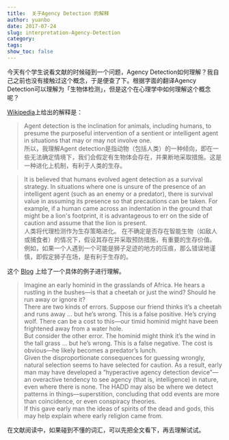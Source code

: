 ```yaml
---
title:  关于Agency Detection 的解释
author: yuanbo
date: 2017-07-24
slug: interpretation-Agency-Detection
category:   
tags: 
show_toc: false
---
```


今天有个学生说看文献的时候碰到一个问题，Agency Detection如何理解？我自己之前也没有接触过这个概念，于是便查了下。根据字面的翻译Agency Detection可以理解为「生物体检测」，但是这个在心理学中如何理解这个概念呢？

[Wikipedia](https://en.wikipedia.org/wiki/Agent_detection)上给出的解释是：

> Agent detection is the inclination for animals, including humans, to presume the purposeful intervention of a sentient or intelligent agent in situations that may or may not involve one.    
所以，我理解Agent detection是指动物（包括人类）的一种倾向，即在一些无法确定情境下，我们会假定有生物体会存在，并果断地采取措施。这是一种进化上机制，有利于人类的生存。

> It is believed that humans evolved agent detection as a survival strategy. In situations where one is unsure of the presence of an intelligent agent (such as an enemy or a predator), there is survival value in assuming its presence so that precautions can be taken. For example, if a human came across an indentation in the ground that might be a lion's footprint, it is advantageous to err on the side of caution and assume that the lion is present.    
人类将代理检测作为生存策略进化。 在不确定是否存在智能生物（如敌人或捕食者）的情况下，假设其存在并采取预防措施，有重要的生存价值。 例如，如果一个人遇到一个可能是狮子足迹的地方的压痕，那么错误地谨慎，即假定狮子在场，是有利于生存的。

这个 [Blog](https://galileounchained.com/2012/02/11/word-of-the-day-hyperactive-agency-detection/) 上给了一个具体的例子进行理解。

> Imagine an early hominid in the grasslands of Africa.  He hears a rustling in the bushes—is that a cheetah or just the wind?  Should he run away or ignore it?		  
There are two kinds of errors.  Suppose our friend thinks it’s a cheetah and runs away … but he’s wrong.  This is a false positive.  He’s crying wolf.  There can be a cost to this—our timid hominid might have been frightened away from a water hole.		  
But consider the other error.  The hominid might think it’s the wind in the tall grass … but he’s wrong.  This is a false negative.  The cost is obvious—he likely becomes a predator’s lunch.		  
Given the disproportionate consequences for guessing wrongly, natural selection seems to have selected for caution.  As a result, early man may have developed a “hyperactive agency detection device”—an overactive tendency to see agency (that is, intelligence) in nature, even where there is none.  The HADD may also be where we detect patterns in things—superstition, concluding that odd events are more than coincidence, or even conspiracy theories.		
If this gave early man the ideas of spirits of the dead and gods, this may help explain where early religion came from.


在文献阅读中，如果碰到不懂的词汇，可以先把全文看下，再去理解试试。
